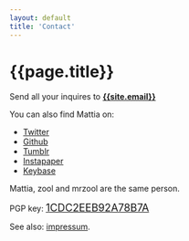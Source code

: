 ```yaml
---
layout: default
title: 'Contact'
---
```


# {{page.title}}

Send all your inquires to **[{{site.email}}](mailto:{{site.email}})** 

You can also find Mattia on:

- [Twitter](https://twitter.com/__zool)
- [Github](https://github.com/mrzool "Github")
- [Tumblr](http://zoolnotes.tumblr.com/ "Tumblr")
- [Instapaper](https://www.instapaper.com/p/__zool "Instapaper")
- [Keybase](https://keybase.io/zool "Keybase")

Mattia, zool and mrzool are the same person.

PGP key: <span class="monospace" style="font-size: 1.3em">[1CDC2EEB92A78B7A](https://keybase.io/zool/key.asc)

See also: [impressum](../impressum "Impressum page").
